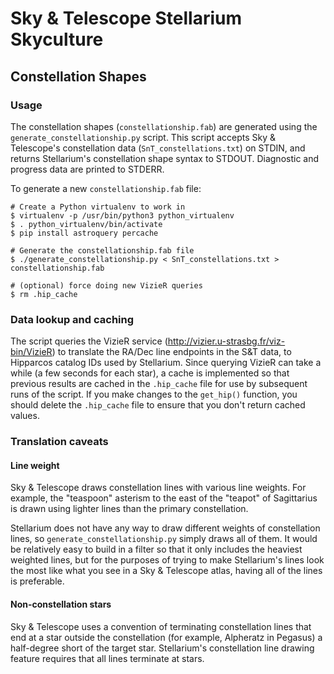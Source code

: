Sky & Telescope Stellarium Skyculture
=====================================

Constellation Shapes
--------------------

### Usage

The constellation shapes (`constellationship.fab`) are generated using
the `generate_constellationship.py` script.  This script accepts
Sky & Telescope's constellation data (`SnT_constellations.txt`) on STDIN,
and returns Stellarium's constellation shape syntax to STDOUT.  Diagnostic
and progress data are printed to STDERR.

To generate a new `constellationship.fab` file:

```
# Create a Python virtualenv to work in
$ virtualenv -p /usr/bin/python3 python_virtualenv
$ . python_virtualenv/bin/activate
$ pip install astroquery percache

# Generate the constellationship.fab file
$ ./generate_constellationship.py < SnT_constellations.txt > constellationship.fab

# (optional) force doing new VizieR queries
$ rm .hip_cache
```

### Data lookup and caching

The script queries the VizieR service (http://vizier.u-strasbg.fr/viz-bin/VizieR)
to translate the RA/Dec line endpoints in the S&T data, to Hipparcos
catalog IDs used by Stellarium.  Since querying VizieR can take a while
(a few seconds for each star), a cache is implemented so that previous
results are cached in the `.hip_cache` file for use by subsequent
runs of the script.  If you make changes to the `get_hip()` function,
you should delete the `.hip_cache` file to ensure that you don't return
cached values.

### Translation caveats

#### Line weight

Sky & Telescope draws constellation lines with various line weights.
For example, the "teaspoon" asterism to the east of the "teapot" of
Sagittarius is drawn using lighter lines than the primary constellation.

Stellarium does not have any way to draw different weights of constellation
lines, so `generate_constellationship.py` simply draws all of them. It
would be relatively easy to build in a filter so that it only includes
the heaviest weighted lines, but for the purposes of trying to make
Stellarium's lines look the most like what you see in a Sky & Telescope
atlas, having all of the lines is preferable.

#### Non-constellation stars

Sky & Telescope uses a convention of terminating constellation lines
that end at a star outside the constellation (for example, Alpheratz
in Pegasus) a half-degree short of the target star.  Stellarium's
constellation line drawing feature requires that all lines terminate
at stars.

